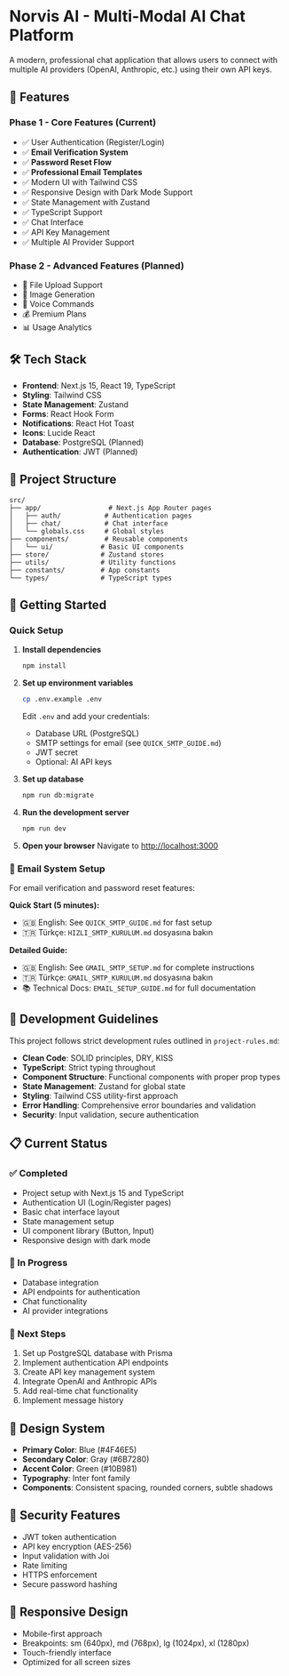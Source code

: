 # Norvis AI - Multi-Modal AI Chat Platform

A modern, professional chat application that allows users to connect with multiple AI providers (OpenAI, Anthropic, etc.) using their own API keys.

## 🚀 Features

### Phase 1 - Core Features (Current)
- ✅ User Authentication (Register/Login)
- ✅ **Email Verification System**
- ✅ **Password Reset Flow**
- ✅ **Professional Email Templates**
- ✅ Modern UI with Tailwind CSS
- ✅ Responsive Design with Dark Mode Support
- ✅ State Management with Zustand
- ✅ TypeScript Support
- ✅ Chat Interface
- ✅ API Key Management
- ✅ Multiple AI Provider Support

### Phase 2 - Advanced Features (Planned)
- 📁 File Upload Support
- 🎨 Image Generation
- 🎤 Voice Commands
- 💰 Premium Plans
- 📊 Usage Analytics

## 🛠️ Tech Stack

- **Frontend**: Next.js 15, React 19, TypeScript
- **Styling**: Tailwind CSS
- **State Management**: Zustand
- **Forms**: React Hook Form
- **Notifications**: React Hot Toast
- **Icons**: Lucide React
- **Database**: PostgreSQL (Planned)
- **Authentication**: JWT (Planned)

## 📁 Project Structure

```
src/
├── app/                 # Next.js App Router pages
│   ├── auth/           # Authentication pages
│   ├── chat/           # Chat interface
│   └── globals.css     # Global styles
├── components/         # Reusable components
│   └── ui/            # Basic UI components
├── store/             # Zustand stores
├── utils/             # Utility functions
├── constants/         # App constants
└── types/             # TypeScript types
```

## 🚦 Getting Started

### Quick Setup

1. **Install dependencies**
   ```bash
   npm install
   ```

2. **Set up environment variables**
   ```bash
   cp .env.example .env
   ```
   
   Edit `.env` and add your credentials:
   - Database URL (PostgreSQL)
   - SMTP settings for email (see `QUICK_SMTP_GUIDE.md`)
   - JWT secret
   - Optional: AI API keys

3. **Set up database**
   ```bash
   npm run db:migrate
   ```

4. **Run the development server**
   ```bash
   npm run dev
   ```

5. **Open your browser**
   Navigate to [http://localhost:3000](http://localhost:3000)

### 📧 Email System Setup

For email verification and password reset features:

**Quick Start (5 minutes):**
- 🇬🇧 English: See `QUICK_SMTP_GUIDE.md` for fast setup
- 🇹🇷 Türkçe: `HIZLI_SMTP_KURULUM.md` dosyasına bakın

**Detailed Guide:**
- 🇬🇧 English: See `GMAIL_SMTP_SETUP.md` for complete instructions
- 🇹🇷 Türkçe: `GMAIL_SMTP_KURULUM.md` dosyasına bakın
- 📚 Technical Docs: `EMAIL_SETUP_GUIDE.md` for full documentation

## 🔧 Development Guidelines

This project follows strict development rules outlined in `project-rules.md`:

- **Clean Code**: SOLID principles, DRY, KISS
- **TypeScript**: Strict typing throughout
- **Component Structure**: Functional components with proper prop types
- **State Management**: Zustand for global state
- **Styling**: Tailwind CSS utility-first approach
- **Error Handling**: Comprehensive error boundaries and validation
- **Security**: Input validation, secure authentication

## 📋 Current Status

### ✅ Completed
- Project setup with Next.js 15 and TypeScript
- Authentication UI (Login/Register pages)
- Basic chat interface layout
- State management setup
- UI component library (Button, Input)
- Responsive design with dark mode

### 🔄 In Progress
- Database integration
- API endpoints for authentication
- Chat functionality
- AI provider integrations

### 📝 Next Steps
1. Set up PostgreSQL database with Prisma
2. Implement authentication API endpoints
3. Create API key management system
4. Integrate OpenAI and Anthropic APIs
5. Add real-time chat functionality
6. Implement message history

## 🎨 Design System

- **Primary Color**: Blue (#4F46E5)
- **Secondary Color**: Gray (#6B7280)
- **Accent Color**: Green (#10B981)
- **Typography**: Inter font family
- **Components**: Consistent spacing, rounded corners, subtle shadows

## 🔐 Security Features

- JWT token authentication
- API key encryption (AES-256)
- Input validation with Joi
- Rate limiting
- HTTPS enforcement
- Secure password hashing

## 📱 Responsive Design

- Mobile-first approach
- Breakpoints: sm (640px), md (768px), lg (1024px), xl (1280px)
- Touch-friendly interface
- Optimized for all screen sizes
